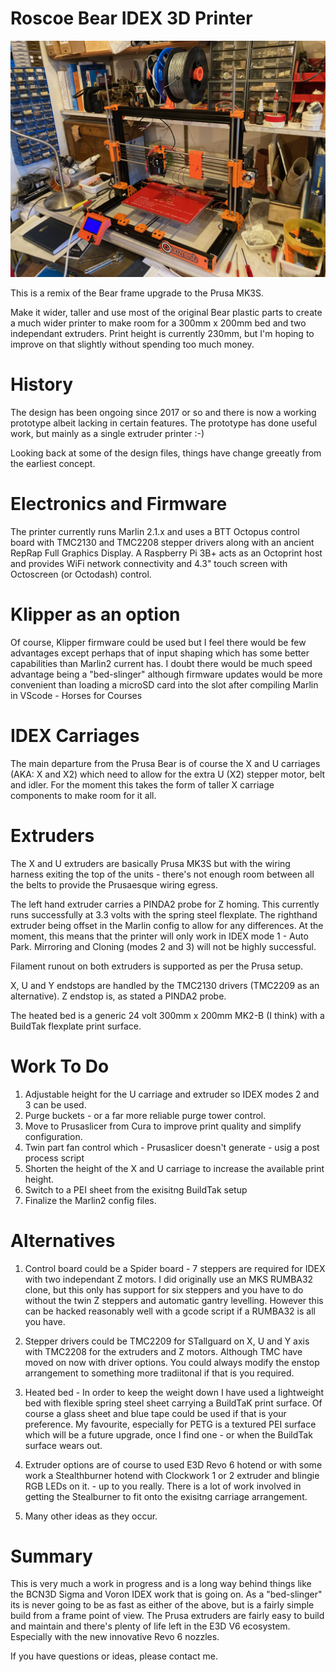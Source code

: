 # Roscoe Bear IDEX 3D Printer

![image](images/IMG_3364.jpeg)

This is a remix of the Bear frame upgrade to the Prusa MK3S.

Make it wider, taller and use most of the original Bear plastic parts to create a much wider printer to make room for a 300mm x 200mm bed and two independant extruders. Print height is currently 230mm, but I'm hoping to improve on that slightly without spending too much money.

# History
The design has been ongoing since 2017 or so and there is now a working prototype albeit lacking in certain features. The prototype has done useful work, but mainly as a single extruder printer :-)

Looking back at some of the design files, things have change greeatly from the earliest concept.

# Electronics and Firmware
The printer currently runs Marlin 2.1.x and uses a BTT Octopus control board with TMC2130 and TMC2208 stepper drivers along with an ancient RepRap Full Graphics Display. A Raspberry Pi 3B+ acts as an Octoprint host and provides WiFi network connectivity and 4.3" touch screen with Octoscreen (or Octodash) control.

# Klipper as an option
Of course, Klipper firmware could be used but I feel there would be few advantages except perhaps that of input shaping which has some better capabilities than Marlin2 current has. I doubt there would be much speed advantage being a "bed-slinger" although firmware updates would be more convenient than loading a microSD card into the slot after compiling Marlin in VScode - Horses for Courses

# IDEX Carriages
The main departure from the Prusa Bear is of course the X and U carriages (AKA: X and X2) which need to allow for the extra U (X2) stepper motor, belt and idler. For the moment this takes the form of  taller X carriage components to make room for it all.

# Extruders
The X and U extruders are basically Prusa MK3S but with the wiring harness exiting the top of the units - there's not enough room between all the belts to provide the Prusaesque wiring egress.

The left hand extruder carries a PINDA2 probe for Z homing. This currently runs successfully at 3.3 volts with the spring steel flexplate. The righthand extruder being offset in the Marlin config to allow for any differences. At the moment, this means that the printer will only work in IDEX mode 1 - Auto Park. Mirroring and Cloning (modes 2 and 3) will not be highly successful.

Filament runout on both extruders is supported as per the Prusa setup.

X, U and Y endstops are handled by the TMC2130 drivers (TMC2209 as an alternative). Z endstop is, as stated a PINDA2 probe.

The heated bed is a generic 24 volt 300mm x 200mm MK2-B (I think) with a BuildTak flexplate print surface.

# Work To Do
1. Adjustable height for the U carriage and extruder so IDEX modes 2 and 3 can be used.
2. Purge buckets - or a far more reliable purge tower control.
3. Move to Prusaslicer from Cura to improve print quality and simplify configuration.
4. Twin part fan control which - Prusaslicer doesn't generate - usig a post process script
5. Shorten the height of the X and U carriage to increase the available print height.
6. Switch to a PEI sheet from the exisitng BuildTak setup
7. Finalize the Marlin2 config files.

# Alternatives
1. Control board could be a Spider board - 7 steppers are required for IDEX with two independant Z motors. I did originally use an MKS RUMBA32 clone, but this only has support for six steppers and you have to do without the twin Z steppers and automatic gantry levelling. However this can be hacked reasonably well with a gcode script if a RUMBA32 is all you have.

2. Stepper drivers could be TMC2209 for STallguard on X, U and Y axis with TMC2208 for the extruders and Z motors. Although TMC have moved on now with driver options. You could always modify the enstop arrangement to something more tradiitonal if that is you required.

3. Heated bed - In order to keep the weight down I have used a lightweight bed with flexible spring steel sheet carrying a BuildTaK print surface. Of course a glass sheet and blue tape could be used if that is your preference. My favourite, especially for PETG is a textured PEI surface which will be a future upgrade, once I find one - or when the BuildTak surface wears out.

4. Extruder options are of course to used E3D Revo 6 hotend or with some work a Stealthburner hotend with Clockwork 1 or 2 extruder and blingie RGB LEDs on it. - up to you really. There is a lot of work involved in getting the Stealburner to fit onto the exisitng carriage arrangement.

5. Many other ideas as they occur.

# Summary 
This is very much a work in progress and is a long way behind things like the BCN3D Sigma and Voron IDEX work that is going on. As a "bed-slinger" its is never going to be as fast as either of the above, but is a fairly simple build from a frame point of view. The Prusa extruders are fairly easy to build and maintain and there's plenty of life left in the E3D V6 ecosystem. Especially with the new innovative Revo 6 nozzles.

If you have questions or ideas, please contact me.
